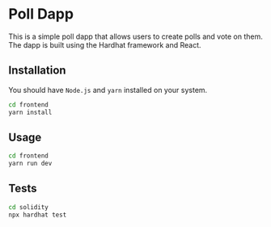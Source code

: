 # Poll Dapp

This is a simple poll dapp that allows users to create polls and vote on them.
The dapp is built using the Hardhat framework and React.

## Installation

You should have `Node.js` and `yarn` installed on your system.

```sh
cd frontend
yarn install
```

## Usage

```sh
cd frontend
yarn run dev
```

## Tests

```sh
cd solidity
npx hardhat test
```
